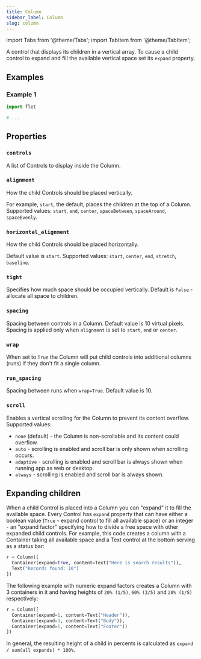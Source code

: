 ```yaml
---
title: Column
sidebar_label: Column
slug: column
---
```


import Tabs from '@theme/Tabs';
import TabItem from '@theme/TabItem';

A control that displays its children in a vertical array.
To cause a child control to expand and fill the available vertical space set its `expand` property.

## Examples

### Example 1

<Tabs groupId="language">
  <TabItem value="python" label="Python" default>

```python
import flet

# ...
```
  </TabItem>
</Tabs>

## Properties

### `controls`

A list of Controls to display inside the Column.

### `alignment`

How the child Controls should be placed vertically.

For example, `start`, the default, places the children at the top of a Column. Supported values: `start`, `end`, `center`, `spaceBetween`, `spaceAround`, `spaceEvenly`.

### `horizontal_alignment`

How the child Controls should be placed horizontally.

Default value is `start`. Supported values: `start`, `center`, `end`, `stretch`, `baseline`.

### `tight`

Specifies how much space should be occupied vertically. Default is `False` - allocate all space to children.

### `spacing`

Spacing between controls in a Column. Default value is 10 virtual pixels. Spacing is applied only when `alignment` is set to `start`, `end` or `center`.

### `wrap`

When set to `True` the Column will put child controls into additional columns (runs) if they don't fit a single column.

### `run_spacing`

Spacing between runs when `wrap=True`. Default value is 10.

### `scroll`

Enables a vertical scrolling for the Column to prevent its content overflow. Supported values:

* `none` (default) - the Column is non-scrollable and its content could overflow.
* `auto` - scrolling is enabled and scroll bar is only shown when scrolling occurs.
* `adaptive` - scrolling is enabled and scroll bar is always shown when running app as web or desktop.
* `always` - scrolling is enabled and scroll bar is always shown.

## Expanding children

When a child Control is placed into a Column you can "expand" it to fill the available space. Every Control has `expand` property that can have either a boolean value (`True` - expand control to fill all available space) or an integer - an "expand factor" specifying how to divide a free space with other expanded child controls. For example, this code creates a column with a Container taking all available space and a Text control at the bottom serving as a status bar:

```python
r = Column([
  Container(expand=True, content=Text("Here is search results")),
  Text("Records found: 10")
])
```

The following example with numeric expand factors creates a Column with 3 containers in it and having heights of `20% (1/5)`, `60% (3/5)` and `20% (1/5)` respectively:

```python
r = Column([
  Container(expand=1, content=Text("Header")),
  Container(expand=3, content=Text("Body")),
  Container(expand=1, content=Text("Footer"))
])
```

In general, the resulting height of a child in percents is calculated as `expand / sum(all expands) * 100%`.